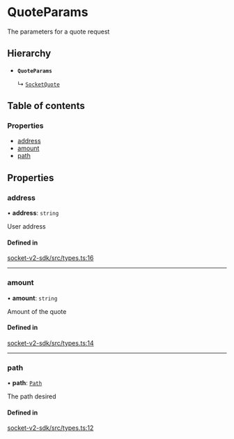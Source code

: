 # QuoteParams

The parameters for a quote request

## Hierarchy

- **`QuoteParams`**

  ↳ [`SocketQuote`](SocketQuote.md)

## Table of contents

### Properties

- [address](QuoteParams.md#address)
- [amount](QuoteParams.md#amount)
- [path](QuoteParams.md#path)

## Properties

### address

• **address**: `string`

User address

#### Defined in

[socket-v2-sdk/src/types.ts:16](https://github.com/SocketDotTech/socket-v2-sdk/blob/91d9fe3/src/types.ts#L16)

---

### amount

• **amount**: `string`

Amount of the quote

#### Defined in

[socket-v2-sdk/src/types.ts:14](https://github.com/SocketDotTech/socket-v2-sdk/blob/91d9fe3/src/types.ts#L14)

---

### path

• **path**: [`Path`](../sdk/Path.md)

The path desired

#### Defined in

[socket-v2-sdk/src/types.ts:12](https://github.com/SocketDotTech/socket-v2-sdk/blob/91d9fe3/src/types.ts#L12)
